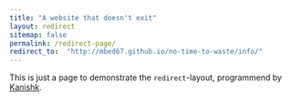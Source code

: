 ```yaml
---
title: "A website that doesn't exit"
layout: redirect
sitemap: false
permalink: /redirect-page/
redirect_to:  "http://mbed67.github.io/no-time-to-waste/info/"
---
```

This is just a page to demonstrate the `redirect`-layout, programmend by [Kanishk](http://codingtips.kanishkkunal.in/about/).
